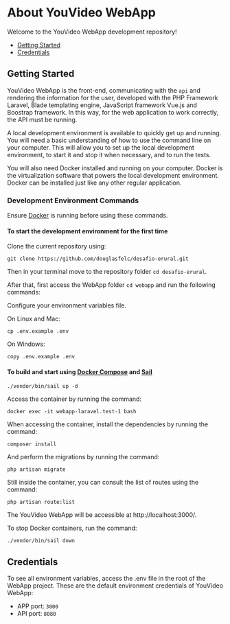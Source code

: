 # About YouVideo WebApp

Welcome to the YouVideo WebApp development repository!

* [Getting Started](#getting-started)
* [Credentials](#credentials)

## Getting Started

YouVideo WebApp is the front-end, communicating with the `api` and rendering the information for the user, developed with the PHP Framework Laravel, Blade templating engine, JavaScript framework Vue.js and Boostrap framework. In this way, for the web application to work correctly, the API must be running.

A local development environment is available to quickly get up and running. You will need a basic understanding of how to use the command line on your computer. This will allow you to set up the local development environment, to start it and stop it when necessary, and to run the tests.

You will also need Docker installed and running on your computer. Docker is the virtualization software that powers the local development environment. Docker can be installed just like any other regular application.

### Development Environment Commands

Ensure [Docker](https://www.docker.com/products/docker-desktop) is running before using these commands.

#### To start the development environment for the first time

Clone the current repository using:

```
git clone https://github.com/douglasfelc/desafio-erural.git
```

Then in your terminal move to the repository folder `cd desafio-erural`.

After that, first access the WebApp folder `cd webapp` and run the following commands:

Configure your environment variables file.

On Linux and Mac:

```
cp .env.example .env
```

On Windows:

```
copy .env.example .env
```

#### To build and start using [Docker Compose](https://docs.docker.com/compose/reference/) and [Sail](https://laravel.com/docs/8.x/sail)

```
./vendor/bin/sail up -d
```

Access the container by running the command:

```
docker exec -it webapp-laravel.test-1 bash
```

When accessing the container, install the dependencies by running the command:

```
composer install
```

And perform the migrations by running the command:

```
php artisan migrate
```

Still inside the container, you can consult the list of routes using the command:

```
php artisan route:list
```

The YouVideo WebApp will be accessible at http://localhost:3000/. 

To stop Docker containers, run the command:

```
./vendor/bin/sail down
```

## Credentials

To see all environment variables, access the .env file in the root of the WebApp project. These are the default environment credentials of YouVideo WebApp:

* APP port: `3000`
* API port: `8080`
